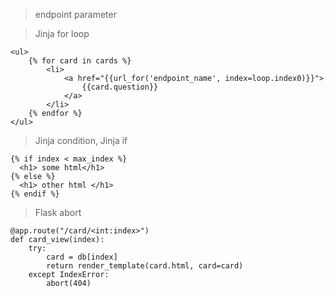 > endpoint parameter

> Jinja for loop

```
<ul>
    {% for card in cards %}
        <li>
            <a href="{{url_for('endpoint_name', index=loop.index0)}}">
                {{card.question}}
            </a>
        </li>
    {% endfor %}
</ul>
```

> Jinja condition, Jinja if

```
{% if index < max_index %}
  <h1> some html</h1>
{% else %}
  <h1> other html </h1>
{% endif %}
```

> Flask abort

```
@app.route("/card/<int:index>")
def card_view(index):
    try:
        card = db[index]
        return render_template(card.html, card=card)
    except IndexError:
        abort(404)
```
